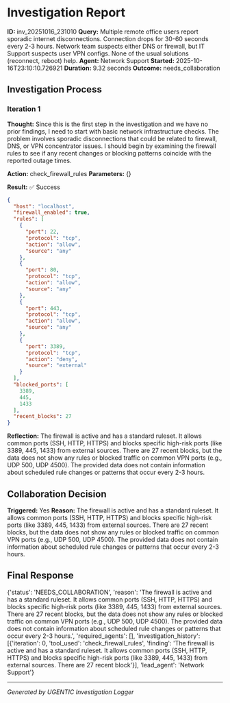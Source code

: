 # Investigation Report

**ID:** inv_20251016_231010
**Query:** Multiple remote office users report sporadic internet disconnections. Connection drops for 30-60 seconds every 2-3 hours. Network team suspects either DNS or firewall, but IT Support suspects user VPN configs. None of the usual solutions (reconnect, reboot) help.
**Agent:** Network Support
**Started:** 2025-10-16T23:10:10.726921
**Duration:** 9.32 seconds
**Outcome:** needs_collaboration

## Investigation Process

### Iteration 1

**Thought:** Since this is the first step in the investigation and we have no prior findings, I need to start with basic network infrastructure checks. The problem involves sporadic disconnections that could be related to firewall, DNS, or VPN concentrator issues. I should begin by examining the firewall rules to see if any recent changes or blocking patterns coincide with the reported outage times.

**Action:** check_firewall_rules
**Parameters:** {}

**Result:** ✅ Success
```json
{
  "host": "localhost",
  "firewall_enabled": true,
  "rules": [
    {
      "port": 22,
      "protocol": "tcp",
      "action": "allow",
      "source": "any"
    },
    {
      "port": 80,
      "protocol": "tcp",
      "action": "allow",
      "source": "any"
    },
    {
      "port": 443,
      "protocol": "tcp",
      "action": "allow",
      "source": "any"
    },
    {
      "port": 3389,
      "protocol": "tcp",
      "action": "deny",
      "source": "external"
    }
  ],
  "blocked_ports": [
    3389,
    445,
    1433
  ],
  "recent_blocks": 27
}
```

**Reflection:** The firewall is active and has a standard ruleset. It allows common ports (SSH, HTTP, HTTPS) and blocks specific high-risk ports (like 3389, 445, 1433) from external sources. There are 27 recent blocks, but the data does not show any rules or blocked traffic on common VPN ports (e.g., UDP 500, UDP 4500). The provided data does not contain information about scheduled rule changes or patterns that occur every 2-3 hours.

## Collaboration Decision

**Triggered:** Yes
**Reason:** The firewall is active and has a standard ruleset. It allows common ports (SSH, HTTP, HTTPS) and blocks specific high-risk ports (like 3389, 445, 1433) from external sources. There are 27 recent blocks, but the data does not show any rules or blocked traffic on common VPN ports (e.g., UDP 500, UDP 4500). The provided data does not contain information about scheduled rule changes or patterns that occur every 2-3 hours.

## Final Response

{'status': 'NEEDS_COLLABORATION', 'reason': 'The firewall is active and has a standard ruleset. It allows common ports (SSH, HTTP, HTTPS) and blocks specific high-risk ports (like 3389, 445, 1433) from external sources. There are 27 recent blocks, but the data does not show any rules or blocked traffic on common VPN ports (e.g., UDP 500, UDP 4500). The provided data does not contain information about scheduled rule changes or patterns that occur every 2-3 hours.', 'required_agents': [], 'investigation_history': [{'iteration': 0, 'tool_used': 'check_firewall_rules', 'finding': 'The firewall is active and has a standard ruleset. It allows common ports (SSH, HTTP, HTTPS) and blocks specific high-risk ports (like 3389, 445, 1433) from external sources. There are 27 recent block'}], 'lead_agent': 'Network Support'}

---
*Generated by UGENTIC Investigation Logger*
